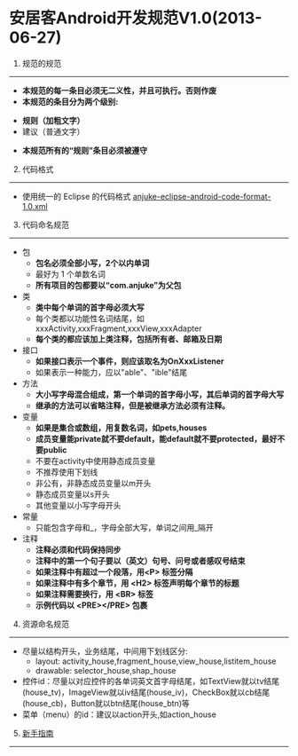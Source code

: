    
安居客Android开发规范V1.0(2013-06-27)
=========================================
 1. 规范的规范
------------------------
 * **本规范的每一条目必须无二义性，并且可执行。否则作废**
 * **本规范的条目分为两个级别:**
  + **规则（加粗文字）**
  + 建议（普通文字）
 * **本规范所有的“规则”条目必须被遵守**
 2. 代码格式 
------------------------
*  使用统一的 Eclipse 的代码格式 
[anjuke-eclipse-android-code-format-1.0.xml]()

 3. 代码命名规范
------------------------
* 包
  + **包名必须全部小写，2个以内单词**
  + 最好为 1 个单数名词
  + **所有项目的包都要以“com.anjuke”为父包**
* 类
  + **类中每个单词的首字母必须大写**
  + 每个类都以功能性名词结尾，如xxxActivity,xxxFragment,xxxView,xxxAdapter
  + **每个类的都应该加上类注释，包括所有者、邮箱及日期**
* 接口
  + **如果接口表示一个事件，则应该取名为OnXxxListener**
  + 如果表示一种能力，应以"able"、"ible"结尾
* 方法
  + **大小写字母混合组成，第一个单词的首字母小写，其后单词的首字母大写**
  + **继承的方法可以省略注释，但是被继承方法必须有注释。**
* 变量
  + **如果是集合或数组，用复数名词，如pets,houses**
  + **成员变量能private就不要default，能default就不要protected，最好不要public**
  + 不要在activity中使用静态成员变量
  + 不推荐使用下划线
  + 非公有，非静态成员变量以m开头
  + 静态成员变量以s开头
  + 其他变量以小写字母开头
* 常量
  + 只能包含字母和\_，字母全部大写，单词之间用\_隔开
* 注释
  + **注释必须和代码保持同步**
  + **注释中的第一个句子要以（英文）句号、问号或者感叹号结束**
  + **如果注释中有超过一个段落，用\<P\> 标签分隔**
  + **如果注释中有多个章节，用 \<H2\> 标签声明每个章节的标题**
  + **如果注释需要换行，用 \<BR\> 标签**
  + **示例代码以 \<PRE\>\</PRE\> 包裹**
4. 资源命名规范
------------------------
* 尽量以结构开头，业务结尾，中间用下划线区分:
  + layout: activity\_house,fragment\_house,view\_house,listitem\_house
  + drawable: selector\_house,shap\_house
* 控件id：尽量以对应控件的各单词英文首字母结尾，如TextView就以tv结尾(house\_tv)，ImageView就以iv结尾(house\_iv)，CheckBox就以cb结尾(house\_cb)，Button就以btn结尾(house\_btn)等
* 菜单（menu）的id：建议以action开头,如action\_house
5. [新手指南](http://git.corp.anjuke.com/android/AndroidLibrary/tree/master)
------------------
